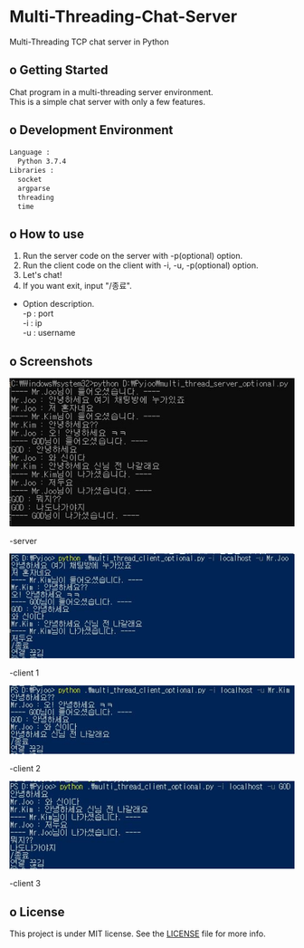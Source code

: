# Multi-Threading-Chat-Server
Multi-Threading TCP chat server in Python

## o Getting Started  
  Chat program in a multi-threading server environment.    
  This is a simple chat server with only a few features.  

## o Development Environment  
    Language :  
      Python 3.7.4  
    Libraries :  
      socket  
      argparse  
      threading  
      time  

## o How to use  
  1. Run the server code on the server with -p(optional) option.    
  2. Run the client code on the client with -i, -u, -p(optional) option.  
  3. Let's chat!  
  4. If you want exit, input "/종료".  
  
  - Option description.  
    -p : port  
    -i : ip  
    -u : username  
  
## o Screenshots  
<div>  
  <img src="./img/server.JPG">
  <p> -server </p>  
  <img src="./img/client_1.JPG">
  <p> -client 1 </p>  
  <img src="./img/client_2.JPG">
  <p> -client 2 </p>  
  <img src="./img/client_3.JPG">
  <p> -client 3 </p>  
</div>  

## o License  
  This project is under MIT license. See the [LICENSE](https://github.com/Sungmin-Joo/Multi-Threading-Chat-Server/blob/master/LICENSE) file for more info.  

